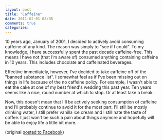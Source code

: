 ```yaml
---
layout: post
title: "Caffeine"
date: 2011-02-01 08:35
comments: true
categories: 
---
```

10 years ago, January of 2001, I decided to actively avoid consuming caffeine of any kind.  The reason was simply to "see if I could".  To my knowledge, I have successfully spent the past decade caffeine-free.  This means I have not (that I'm aware of) consumed anything containing caffeine in 10 years.  This includes chocolate and caffeinated beverages.
 
Effective immediately, however, I've decided to take caffeine off of the "banned substance list".  I somewhat feel as if I've been missing out on things in life because of the no caffeine policy.  For example, I wasn't able to eat the cake at one of my best friend's wedding this past year.  Ten years seems like a nice, round number at which to stop.  Or at least take a break.
 
Now, this doesn't mean that I'll be actively seeking consumption of caffeine and I'll probably continue to avoid it for the most part.  I'll still be mostly drinking water, I still prefer vanilla ice cream and I still hate the taste of coffee.  I just won't be such a pain about things anymore and hopefully will be able to enjoy life a little bit more.

(original <a href="https://www.facebook.com/notes/brian-creasy/caffeine/179794255390939">posted to Facebook</a>)
